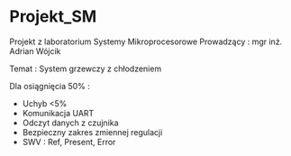 # Projekt_SM

Projekt z laboratorium Systemy Mikroprocesorowe
Prowadzący : mgr inż. Adrian Wójcik

Temat : System grzewczy z chłodzeniem

Dla osiągnięcia 50% : 

- Uchyb <5%
- Komunikacja UART
- Odczyt danych z czujnika
- Bezpieczny zakres zmiennej regulacji
- SWV : Ref, Present, Error
